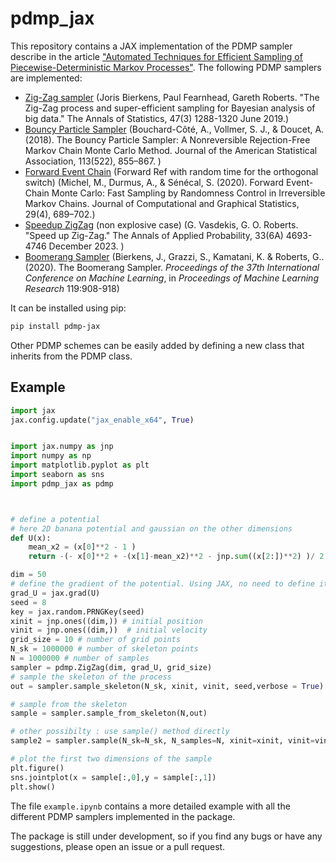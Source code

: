 # pdmp_jax


This repository contains a JAX implementation of the PDMP sampler describe in the article ["Automated Techniques for Efficient Sampling of Piecewise-Deterministic Markov Processes"](https://arxiv.org/abs/2408.03682).
The following PDMP samplers are implemented:
- [Zig-Zag sampler](https://doi.org/10.1214/18-AOS1715) (Joris Bierkens, Paul Fearnhead, Gareth Roberts. "The Zig-Zag process and super-efficient sampling for Bayesian analysis of big data." The Annals of Statistics, 47(3) 1288-1320 June 2019.)
- [Bouncy Particle Sampler](https://doi.org/10.1080/01621459.2017.1294075) (Bouchard-Côté, A., Vollmer, S. J., & Doucet, A. (2018). The Bouncy Particle Sampler: A Nonreversible Rejection-Free Markov Chain Monte Carlo Method. Journal of the American Statistical Association, 113(522), 855–867. )
- [Forward Event Chain](https://doi.org/10.1080/10618600.2020.1750417) (Forward Ref with random time for the orthogonal switch) (Michel, M., Durmus, A., & Sénécal, S. (2020). Forward Event-Chain Monte Carlo: Fast Sampling by Randomness Control in Irreversible Markov Chains. Journal of Computational and Graphical Statistics, 29(4), 689–702.)
- [Speedup ZigZag](https://doi.org/10.1214/23-AAP1930) (non explosive case) (G. Vasdekis, G. O. Roberts. "Speed up Zig-Zag." The Annals of Applied Probability, 33(6A) 4693-4746 December 2023. )
- [Boomerang Sampler](https://proceedings.mlr.press/v119/bierkens20a.html ) (Bierkens, J., Grazzi, S., Kamatani, K. &amp; Roberts, G.. (2020). The Boomerang Sampler. <i>Proceedings of the 37th International Conference on Machine Learning</i>, in <i>Proceedings of Machine Learning Research</i> 119:908-918)



It can be installed using pip:
```bash
pip install pdmp-jax
```


Other PDMP schemes can be easily added by defining a new class that inherits from the PDMP class. 

## Example
    
```python
import jax 
jax.config.update("jax_enable_x64", True)


import jax.numpy as jnp
import numpy as np
import matplotlib.pyplot as plt
import seaborn as sns
import pdmp_jax as pdmp



# define a potential 
# here 2D banana potential and gaussian on the other dimensions
def U(x):
    mean_x2 = (x[0]**2 - 1 )
    return -(- x[0]**2 + -(x[1]-mean_x2)**2 - jnp.sum((x[2:])**2) )/ 2

dim = 50
# define the gradient of the potential. Using JAX, no need to define it explicitly
grad_U = jax.grad(U)
seed = 8
key = jax.random.PRNGKey(seed)
xinit = jnp.ones((dim,)) # initial position
vinit = jnp.ones((dim,))  # initial velocity
grid_size = 10 # number of grid points
N_sk = 1000000 # number of skeleton points
N = 1000000 # number of samples
sampler = pdmp.ZigZag(dim, grad_U, grid_size)
# sample the skeleton of the process 
out = sampler.sample_skeleton(N_sk, xinit, vinit, seed,verbose = True)

# sample from the skeleton
sample = sampler.sample_from_skeleton(N,out)

# other possibilty : use sample() method directly
sample2 = sampler.sample(N_sk=N_sk, N_samples=N, xinit=xinit, vinit=vinit, seed=seed, verbose=True)

# plot the first two dimensions of the sample
plt.figure()
sns.jointplot(x = sample[:,0],y = sample[:,1])
plt.show()
```


The file `example.ipynb` contains a more detailed example with all the different PDMP samplers implemented in the package.


The package is still under development, so if you find any bugs or have any suggestions, please open an issue or a pull request.

